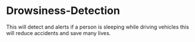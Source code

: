 # Drowsiness-Detection

This will detect and alerts if a person is sleeping while driving vehicles this will reduce accidents and save many lives.

